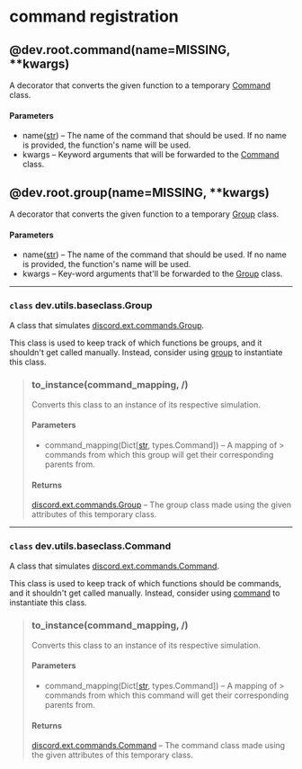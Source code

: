 # command registration

## @dev.root.command(name=MISSING, **kwargs)
A decorator that converts the given function to a
temporary [Command](https://github.com/Lee-matod/dev/blob/main/docs/commands.md#class-devutilsbaseclasscommand) class.
#### Parameters
- name([str](https://docs.python.org/3/library/stdtypes.html#str)) – The name of the command that should be used. If
  no name is provided, the function's name will be used.
- kwargs – Keyword arguments that will be forwarded to
  the [Command](https://github.com/Lee-matod/dev/blob/main/docs/commands.md#class-devutilsbaseclasscommand) class.

## @dev.root.group(name=MISSING, **kwargs)
A decorator that converts the given function to a
temporary [Group](https://github.com/Lee-matod/dev/blob/main/docs/commands.md#class-devutilsbaseclassgroup) class.
#### Parameters
- name([str](https://docs.python.org/3/library/stdtypes.html#str)) – The name of the command that should be used. If
  no name is provided, the function's name will be used.
- kwargs – Key-word arguments that'll be forwarded to
  the [Group](https://github.com/Lee-matod/dev/blob/main/docs/commands.md#class-devutilsbaseclassgroup) class.

***

### `class` dev.utils.baseclass.Group

A class that
simulates [discord.ext.commands.Group](https://discordpy.readthedocs.io/en/latest/ext/commands/api.html#discord.ext.commands.Group).

This class is used to keep track of which functions be groups, and it shouldn't get called manually.
Instead, consider
using [group](https://github.com/Lee-matod/dev/blob/main/docs/commands.md#staticmethod-groupnamemissing-kwargs) to
instantiate this class.
> ### to_instance(command_mapping, /)
> Converts this class to an instance of its respective simulation.
> #### Parameters
> - command_mapping(Dict[[str](https://docs.python.org/3/library/stdtypes.html#str), types.Command]) – A mapping of
    > commands from which this group will get their corresponding parents from.
> #### Returns
> [discord.ext.commands.Group](https://discordpy.readthedocs.io/en/latest/ext/commands/api.html#discord.ext.commands.Group) –
> The group class made using the given attributes of this temporary class.

***

### `class` dev.utils.baseclass.Command

A class that
simulates [discord.ext.commands.Command](https://discordpy.readthedocs.io/en/latest/ext/commands/api.html#discord.ext.commands.Command).

This class is used to keep track of which functions should be commands, and it shouldn't get called manually.
Instead, consider
using [command](https://github.com/Lee-matod/dev/blob/main/docs/commands.md#staticmethod-commandnamemissing-kwargs)
to instantiate this class.
> ### to_instance(command_mapping, /)
> Converts this class to an instance of its respective simulation.
> #### Parameters
> - command_mapping(Dict[[str](https://docs.python.org/3/library/stdtypes.html#str), types.Command]) – A mapping of
    > commands from which this command will get their corresponding parents from.
> #### Returns
> [discord.ext.commands.Command](https://discordpy.readthedocs.io/en/latest/ext/commands/api.html#discord.ext.commands.Command) –
> The command class made using the given attributes of this temporary class.